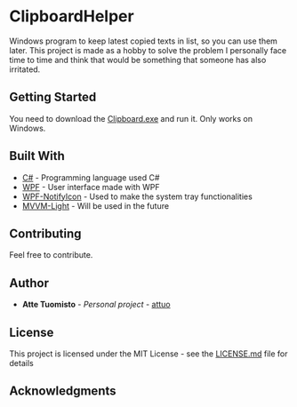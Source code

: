 # ClipboardHelper

Windows program to keep latest copied texts in list, so you can use them later. This project is made as a hobby to solve the problem I personally face time to time and think that would be something that someone has also irritated.

## Getting Started

You need to download the [Clipboard.exe](https://github.com/attuo/ClipboardHelper/releases/download/1.0/ClipboardHelper.exe) and run it. Only works on Windows.

## Built With

* [C#](https://msdn.microsoft.com/en-us/library/kx37x362.aspx) - Programming language used C#
* [WPF](https://msdn.microsoft.com/en-us/library/ms754130(v=vs.110).aspx) - User interface made with WPF
* [WPF-NotifyIcon](http://www.hardcodet.net/wpf-notifyicon) - Used to make the system tray functionalities
* [MVVM-Light](https://mvvmlight.codeplex.com/) - Will be used in the future

## Contributing

Feel free to contribute.

## Author

* **Atte Tuomisto** - *Personal project* - [attuo](https://github.com/attuo)

## License

This project is licensed under the MIT License - see the [LICENSE.md](LICENSE.md) file for details

## Acknowledgments


